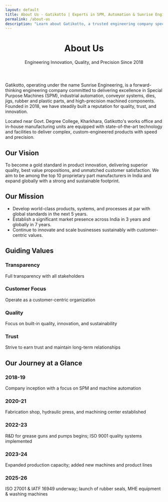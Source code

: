 ```yaml
---
layout: default
title: About Us - Gatikotto | Experts in SPM, Automation & Sunrise Engineering
permalink: /about-us
description: "Learn about Gatikotto, a trusted engineering company specializing in SPM, automation, conveyors, dies, jigs, and rubber & plastic parts. Precision, innovation, and quality define us"
---
```


<!-- Header -->
<header class="bg-white text-center">
<h1 class="display-4 fw-bold text-primary">About Us</h1><p class="lead text-muted">Engineering Innovation, Quality, and Precision Since 2018</p>
 </header>
 <!-- Main Content -->
<main class="container my-5">
 <!-- Intro Section -->
 <section class="row mb-5">
  <div class="card border-0 shadow-sm">
            <div class="card-body p-4">
               <p class="card-text fs-5"> Gatikotto, operating under the name Sunrise Engineering, is a forward-thinking engineering company committed to delivering excellence in Special Purpose Machines (SPM), industrial automation, conveyor systems, dies, jigs, rubber and plastic parts, and high-precision machined components. Founded in 2018, we have steadily built a reputation for quality, trust, and innovation.  </p>
                <p class="card-text fs-5"> Located near Govt. Degree College, Kharkhara, Gatikotto's works office and in-house manufacturing units are equipped with state-of-the-art technology and facilities to deliver complex, custom-engineered products with speed and precision.</p>
                    </div>
                </div>
        </section>
 <!-- Vision & Mission -->
        <section class="row mb-5">
            <div class="col-md-6 mb-4">
                <div class="card h-100 border-0 bg-primary text-white shadow-sm">
                    <div class="card-body p-4">
                        <h2 class="card-title h4">Our Vision</h2>
                        <p class="card-text"> To become a gold standard in product innovation, delivering superior quality, best value propositions, and unmatched customer satisfaction. We aim to be among the top 10 proprietary part manufacturers in India and expand globally with a strong and sustainable footprint.</p>
                    </div>
                </div>
            </div>
            <div class="col-md-6 mb-4">
                <div class="card h-100 border-0 bg-info text-white shadow-sm">
                    <div class="card-body p-4">
                        <h2 class="card-title h4">Our Mission</h2>
                        <ul class="list-unstyled">
                            <li class="mb-2">Develop world-class products, systems, and processes at par with global standards in the next 5 years.</li>
                            <li class="mb-2">Establish a significant market presence across India in 3 years and globally in 7 years.</li>
                            <li>Continue to innovate and scale businesses sustainably with customer-centric values.</li>
                        </ul>
                    </div>
                </div>
            </div>
        </section>
  <!-- Values -->
        <section class="row mb-5">
            <div class="col-12">
                <div class="card border-0 shadow-sm">
                    <div class="card-body p-4">
                        <h2 class="h3 text-center mb-4">Guiding Values</h2>
                        <div class="row text-center">
                            <div class="col-md-3 mb-3">
                                <div class="p-3 bg-light rounded">
                                    <h3 class="h5 text-primary">Transparency</h3> <p>Full transparency with all stakeholders</p>
                                </div>
                            </div>
                            <div class="col-md-3 mb-3">
                                <div class="p-3 bg-light rounded">
                                    <h3 class="h5 text-primary">Customer Focus</h3><p>Operate as a customer-centric organization</p>
                                </div>
                            </div>
                            <div class="col-md-3 mb-3">
                                <div class="p-3 bg-light rounded">
                                    <h3 class="h5 text-primary">Quality</h3> <p>Focus on built-in quality, innovation, and sustainability</p>
                                </div>
                            </div>
                            <div class="col-md-3 mb-3">
                                <div class="p-3 bg-light rounded">
                                    <h3 class="h5 text-primary">Trust</h3><p>Strive to earn trust and maintain long-term relationships</p>
                                </div>
                            </div>
                        </div>
                    </div>
                </div>
            </div>
        </section>
  <!-- Journey Timeline -->
        <section class="row">
            <div class="col-12">
                <div class="card border-0 shadow-sm">
                    <div class="card-body p-4">
                        <h2 class="h3 text-center mb-4">Our Journey at a Glance</h2>
                        <div class="timeline">
                            <div class="row g-4">
                                <div class="col-md-6 col-lg-3">
                                    <div class="p-3 bg-light rounded h-100">
                                        <h3 class="h5 text-primary">2018-19</h3> <p>Company inception with a focus on SPM and machine automation</p>
                                    </div>
                                </div>
                                <div class="col-md-6 col-lg-3">
                                    <div class="p-3 bg-light rounded h-100">
                                        <h3 class="h5 text-primary">2020-21</h3> <p>Fabrication shop, hydraulic press, and machining center established</p>
                                    </div>
                                </div>
                                <div class="col-md-6 col-lg-3">
                                    <div class="p-3 bg-light rounded h-100">
                                        <h3 class="h5 text-primary">2022-23</h3> <p>R&D for grease guns and pumps begins; ISO 9001 quality systems implemented</p>
                                    </div>
                                </div>
                                <div class="col-md-6 col-lg-3">
                                    <div class="p-3 bg-light rounded h-100">
                                        <h3 class="h5 text-primary">2023-24</h3><p>Expanded production capacity; added new machines and product lines</p>
                                    </div>
                                </div>
                                <div class="col-md-6 col-lg-3 mx-auto">
                                    <div class="p-3 bg-light rounded h-100">
                                        <h3 class="h5 text-primary">2025-26</h3> <p>ISO 27001 & IATF 16949 underway; launch of rubber seals, MHE equipment & washing machines</p>
                                    </div>
                                </div>
                            </div>
                        </div>
                    </div>
                </div>
            </div>
        </section>
    </main>
